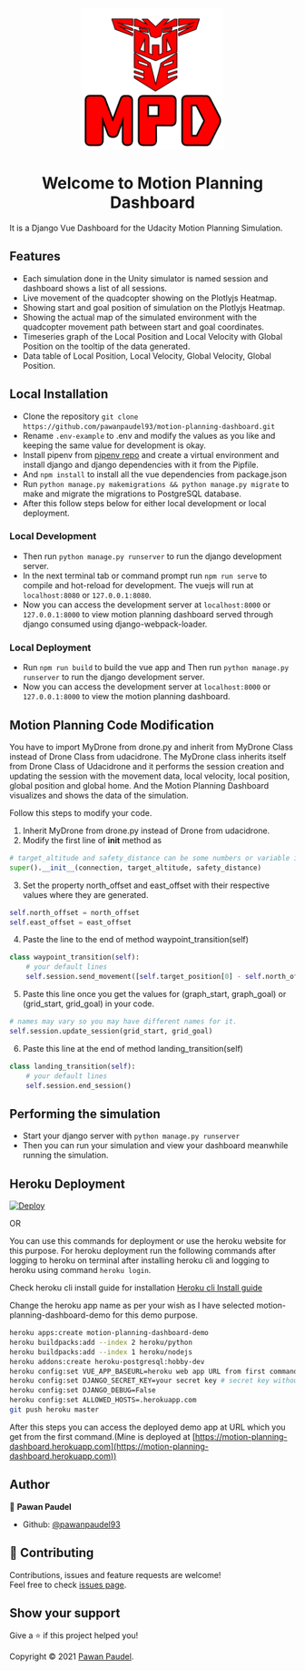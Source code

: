 <p align="center"><img src="https://raw.githubusercontent.com/pawanpaudel93/motion-planning-dashboard/master/src/assets/logo.png" alt="original" width="250" height="250"></p>

<h1 align="center">Welcome to Motion Planning Dashboard</h1>

It is a Django Vue Dashboard for the Udacity Motion Planning Simulation. 

## Features
- Each simulation done in the Unity simulator is named session and dashboard shows a list of all sessions.
- Live movement of the quadcopter showing on the Plotlyjs Heatmap.
- Showing start and goal position of simulation on the Plotlyjs Heatmap.
- Showing the actual map of the simulated environment with the quadcopter movement path between start and goal coordinates.
- Timeseries graph of the Local Position and Local Velocity with Global Position on the tooltip of the data generated.
- Data table of Local Position, Local Velocity, Global Velocity, Global Position.

## Local Installation
- Clone the repository
`git clone https://github.com/pawanpaudel93/motion-planning-dashboard.git`
- Rename `.env-example` to .env and modify the values as you like and keeping the same value for development is okay.
- Install pipenv from [pipenv repo](https://github.com/pypa/pipenv) and create 
a virtual environment and install django and django dependencies with it from the Pipfile.
- And `npm install` to install all the vue dependencies from package.json
- Run `python manage.py makemigrations && python manage.py migrate` to make and migrate the migrations to PostgreSQL database.
- After this follow steps below for either local development or local deployment.

### Local Development
- Then run `python manage.py runserver` to run the django development server.
- In the next terminal tab or command prompt run `npm run serve` to compile and hot-reload for development. The vuejs will run at `localhost:8080` or `127.0.0.1:8080`.
- Now you can access the development server at `localhost:8000` or `127.0.0.1:8000` to view motion planning dashboard served through django consumed using django-webpack-loader.

### Local Deployment
- Run `npm run build` to build the vue app and Then run `python manage.py runserver` to run the django development server.
- Now you can access the development server at `localhost:8000` or `127.0.0.1:8000` to view the motion planning dashboard.

## Motion Planning Code Modification
You have to import MyDrone from drone.py and inherit from MyDrone Class instead of Drone Class from udacidrone. The MyDrone class inherits itself from Drone Class of Udacidrone and it performs the session creation and updating the session with the movement data, local velocity, local position, global position and global home. And the Motion Planning Dashboard visualizes and shows the data of the simulation.

Follow this steps to modify your code.
1. Inherit MyDrone from drone.py instead of Drone from udacidrone.
2. Modify the first line of __init__ method as
```python
# target_altitude and safety_distance can be some numbers or variable in your code so replace it with some numbers or variable
super().__init__(connection, target_altitude, safety_distance)
```
3. Set the property north_offset and east_offset with their respective values where they are generated.
```python
self.north_offset = north_offset
self.east_offset = east_offset
```
4. Paste the line to the end of method waypoint_transition(self)
```python
class waypoint_transition(self):
	# your default lines
	self.session.send_movement([self.target_position[0] - self.north_offset, self.target_position[1] - self.east_offset])
```
5. Paste this line once you get the values for (graph_start, graph_goal) or (grid_start, grid_goal) in your code.
```python
# names may vary so you may have different names for it.
self.session.update_session(grid_start, grid_goal)
```
6. Paste this line at the end of method landing_transition(self)
```python
class landing_transition(self):
	# your default lines
	self.session.end_session()
```

## Performing the simulation
- Start your django server with `python manage.py runserver`
- Then you can run your simulation and view your dashboard meanwhile running the simulation.

## Heroku Deployment

[![Deploy](https://www.herokucdn.com/deploy/button.svg)](https://heroku.com/deploy?template=https://github.com/pawanpaudel93/motion-planning-dashboard/tree/master)

OR

You can use this commands for deployment or use the heroku website for this purpose. For heroku deployment run the following commands after logging to heroku on terminal after installing heroku cli and logging to heroku using command `heroku login`.

Check heroku cli install guide for installation [Heroku cli Install guide](https://devcenter.heroku.com/articles/heroku-cli)

Change the heroku app name as per your wish as I have selected motion-planning-dashboard-demo for this demo purpose.
```bash
heroku apps:create motion-planning-dashboard-demo
heroku buildpacks:add --index 2 heroku/python
heroku buildpacks:add --index 1 heroku/nodejs
heroku addons:create heroku-postgresql:hobby-dev
heroku config:set VUE_APP_BASEURL=heroku web app URL from first command without http/https
heroku config:set DJANGO_SECRET_KEY=your secret key # secret key without space or with space enclosed with inverted commas
heroku config:set DJANGO_DEBUG=False
heroku config:set ALLOWED_HOSTS=.herokuapp.com
git push heroku master
```
After this steps you can access the deployed demo app at URL which you get from the first command.(Mine is deployed at [https://motion-planning-dashboard.herokuapp.com](https://motion-planning-dashboard.herokuapp.com))


## Author

👤 **Pawan Paudel**

* Github: [@pawanpaudel93](https://github.com/pawanpaudel93)

## 🤝 Contributing

Contributions, issues and feature requests are welcome!<br />Feel free to check [issues page](https://github.com/pawanpaudel93/motion-planning-dashboard/issues). 

## Show your support

Give a ⭐️ if this project helped you!

Copyright © 2021 [Pawan Paudel](https://github.com/pawanpaudel93).<br />
